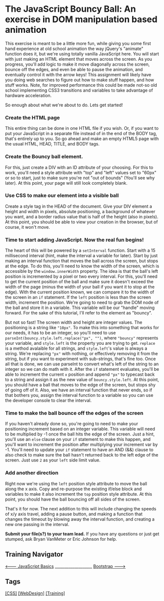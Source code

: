 # The JavaScript Bouncy Ball: An exercise in DOM manipulation based animation

This exercise is meant to be a little more fun, while giving you some first hand experience at old school animation the way jQuery's "animate" function does it, but we're using totally vanilla JavaScript here. You will start with just making an HTML element that moves across the screen. As you progress, you'll add logic to make it move diagonally across the screen, bounce off the edges, and even be able to pause the animation, and eventually control it with the arrow keys! This assignment will likely have you doing web searches to figure out how to make stuff happen, and how stuff works. Note, for improved performance this could be made not-so old school implementing CSS3 transitions and variables to take advantage of hardware acceleration. 

So enough about what we're about to do. Lets get started!

### Create the HTML page
This entire thing can be done in one HTML file if you wish. Or, if you want to put your JavaScript in a separate file instead of in the end of the BODY tag, that's entirely up to you. So go ahead and make an empty HTML5 page with the usual HTML, HEAD, TITLE, and BODY tags.

### Create the Bouncy ball element.
For this, just create a DIV with an ID attribute of your choosing. For this to work, you'll need a style attribute with "top" and "left" values set to "60px" or so to start, just to make sure you're not "out of bounds" (You'll see why later). At this point, your page will still look completely blank.

### Use CSS to make our element into a visible ball
Create a style tag in the HEAD of the document. Give your DIV element a height and width in pixels, absolute positioning, a background of whatever you want, and a border radius value that is half of the height (also in pixels). At this point, you should be able to view your creation in the browser, but of course, it won't move.

### Time to start adding JavaScript. Now the real fun begins!
The heart of this will be powered by a `setInterval` function. Start with a 15 millisecond interval (hint, make the interval a variable for later). Start by just making an interval function that moves the ball across the screen, but stops at the edge. To do this, you'll need to know the width of the screen, which is accessible by the `window.innerWidth` property. The idea is that the ball's left position is incremented by a pixel or two every interval. For this, you'll need to get the current position of the ball and make sure it doesn't exceed the width of the page (minus the width of your ball if you want it to stop at the edge). With the current position known, we can compare it to the width of the screen in an `if` statement. If the `left` position is less than the screen width, increment the position. We're going to need to grab the DOM node of the ball and store it in a variable. This variable will be our "handle" moving forward. For the sake of this tutorial, I'll refer to the element as "bouncy".

But not so fast! The screen width and height are integer values. The positioning is a string like `"10px"`. To make this into something that works for our needs, it has to be an integer, so you'll need to use `parseInt(bouncy.style.left.replace("px", "")`, where `"bouncy"` represents your variable, and `style.left` is the property you are trying to get. `replace` is a method avalaible for all strings, and `style.left`'s value is always a string. We're replacing `"px"` with nothing, or effectively removing it from the string, but if you want to experiment with sub-strings, that's fine too. Once all that is done, we can use parseInt to convert what's left of the string to an integer so we can do math with it. After the `if` statement evaluates, you'll be able to increment the current `x` position and append `"px"` to typecast back to a string and assign it as the new value of `bouncy.style.left`. At this point, you should have a ball that moves to the edge of the screen, but stops shy of going off of it. Also, we have an interval function that never ends, so if that bothers you, assign the interval function to a variable so you can use the developer console to clear the interval.

### Time to make the ball bounce off the edges of the screen
If you haven't already done so, you're going to need to make your positioning increment based on an integer variable. This variable will need to be multiplied by -1 once the ball hits the edge of the screen. Just a hint, you'll use an `else` clause on your `if` statement to make this happen, and you'll want to increment the position after multiplying your increment var by -1. You'll need to update your `if` statement to have an AND (&&) clause to also check to make sure the ball hasn't returned back to the left edge of the screen. Just use `2` as your `left` side limit value.

### Add another direction
Right now we're using the `left` position style attribute to move the ball along the x axis. Copy and re-purpose the existing if/else block and variables to make it also increment the `top` position style attribute. At this point, you should have the ball bouncing off all sides of the screen.

That's it for now. The next addition to this will include changing the speeds of x/y axis travel, adding a pause button, and making a function that changes the timeout by blowing away the interval function, and creating a new one passing in the interval.

**Submit your file(s?) to your team lead.** If you have any questions or just get stumped, ask Bryan VanMeter or Eric Johnson for help.

## Training Navigator
[<--- JavaScript Basics](https://code.cmich.edu/IT-AppDevelopment/Documentation/wiki/-/wikis/Training-Assignment-4---JavaScript-Basics) ___________________ [Bootstrap --->](https://code.cmich.edu/IT-AppDevelopment/Documentation/wiki/-/wikis/Training-Assignment-6---Bootstrap)

## Tags
[[CSS]](https://code.cmich.edu/search?project_id=365&repository_ref=master&scope=wiki_blobs&search=CSSTag)
[[WebDesign]](https://code.cmich.edu/search?project_id=365&repository_ref=master&scope=wiki_blobs&search=WebDesignTag)
[[Training]](https://code.cmich.edu/search?project_id=365&repository_ref=master&scope=wiki_blobs&search=TrainingTag)